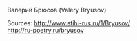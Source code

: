 Валерий Брюсов (Valery Bryusov)

Sources:
http://www.stihi-rus.ru/1/Bryusov/	
http://ru-poetry.ru/bryusov

